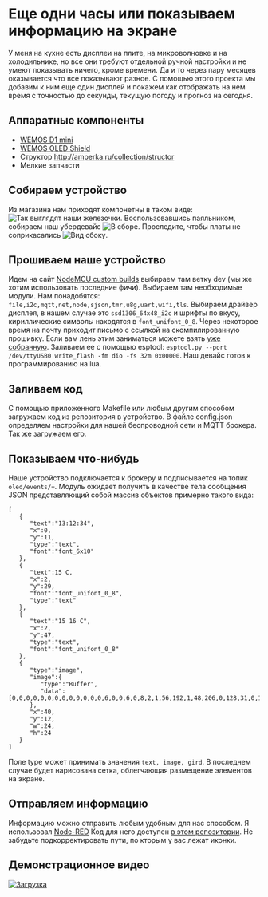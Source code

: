 # Еще одни часы или показываем информацию на экране

У меня на кухне есть дисплеи на плите, на микроволновке и на холодильнике, но все они требуют отдельной ручной настройки и не умеют показывать ничего, кроме времени. Да и то через пару месяцев оказывается что все показывают разное. С помощью этого проекта мы добавим к ним еще один дисплей и покажем как отображать на нем время с точностью до секунды, текущую погоду и прогноз на сегодня. 

## Аппаратные компоненты
* [WEMOS D1 mini](https://www.wemos.cc/product/d1-mini.html)
* [WEMOS OLED Shield](https://www.wemos.cc/product/oled-shield.html)
* Структор http://amperka.ru/collection/structor
* Мелкие запчасти
## Собираем устройство
Из магазина нам приходят компонетны в таком виде: ![Так выглядят наши железочки]({{site.baseurl}}/https://github.com/pastukhov/oled-wemos/raw/master/images/Parts.jpg).
Воспользовавшись паяльником, собираем наш убердевайс ![В сборе]({{site.baseurl}}/https://github.com/pastukhov/oled-wemos/raw/master/images/Device_front.jpg). Проследите, чтобы платы не соприкасались ![Вид сбоку]({{site.baseurl}}/https://github.com/pastukhov/oled-wemos/raw/master/images/Device_side.jpg).

## Прошиваем наше устройство
Идем на сайт [NodeMCU custom builds](https://nodemcu-build.com/) выбираем там ветку dev (мы же хотим использовать последние фичи). Выбираем там необходимые модули. Нам понадобятся: ``` file,i2c,mqtt,net,node,sjson,tmr,u8g,uart,wifi,tls ```. Выбираем драйвер дисплея, в нашем случае это ``` ssd1306_64x48_i2c ``` и шрифты по вкусу, кириллические символы находятся в ``` font_unifont_0_8 ```. Через некоторое время на почту приходит письмо с ссылкой на скомпилированную прошивку. Если вам лень этим заниматься можете взять [уже собранную](https://github.com/pastukhov/oled-wemos/raw/master/nodemcu-dev-13-modules-2017-04-24-09-58-48-integer.bin). Заливаем ее с помощью esptool: ``` esptool.py --port /dev/ttyUSB0 write_flash -fm dio -fs 32m 0x00000 ```. Наш девайс готов к программированию на lua.

## Заливаем код
С помощью приложенного Makefile или любым другим способом загружаем код из репозитория в устройство. В файле config.json определяем настройки для нашей беспроводной сети и MQTT брокера. Так же загружаем его. 

## Показываем что-нибудь
Наше устройство подключается к брокеру и подписывается на топик ``` oled/events/+ ```. Модуль ожидает получить в качестве тела сообщения JSON представляющий собой массив объектов примерно такого вида:
```
[  
   {  
      "text":"13:12:34",
      "x":0,
      "y":11,
      "type":"text",
      "font":"font_6x10"
   },
   {  
      "text":15 C,
      "x":2,
      "y":29,
      "font":"font_unifont_0_8",
      "type":"text"
   },
   {  
      "text":"15 16 C",
      "x":2,
      "y":47,
      "type":"text",
      "font":"font_unifont_0_8"
   },
   {  
      "type":"image",
      "image":{  
         "type":"Buffer",
         "data":[0,0,0,0,0,0,0,0,0,0,0,0,0,6,0,0,6,0,8,2,1,56,192,1,48,206,0,128,31,0,192,49,0,96,96,0,102,96,10,103,96,15,96,96,0,192,48,0,192,63,0,128,15,0,56,192,1,24,128,1,0,6,0,0,6,0,0,6,0,0,0,0]
      },
      "x":40,
      "y":12,
      "w":24,
      "h":24
   }
]
```
Поле type может принимать значения ``` text, image, gird ```. В последнем случае будет нарисована сетка, облегчающая размещение элементов на экране.

## Отправляем информацию
Информацию можно отправить любым удобным для нас способом. Я использовал [Node-RED](nodered.org)
Код для него доступен [в этом репозитории](https://github.com/pastukhov/oled-wemos/blob/master/node-red_flows.json). Не забудьте подкорректировать пути, по кторым у вас лежат иконки.

## Демонстрационное видео

[![Загрузка](https://img.youtube.com/vi/qxMWe75K9kE/0.jpg)](https://www.youtube.com/watch?v=qxMWe75K9kE)

